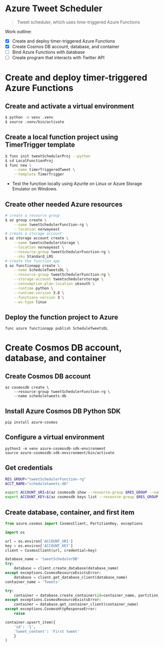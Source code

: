 # Azure Tweet Scheduler
> Tweet scheduler, which uses time-triggered Azure Functions

Work outline:
- [x] Create and deploy timer-triggered Azure Functions
- [X] Create Cosmos DB account, database, and container
- [ ] Bind Azure Functions with database
- [ ] Create program that interacts with Twitter API

# Create and deploy timer-triggered Azure Functions
## Create and activate a virtual environment
```bash
$ python -m venv .venv
$ source .venv/bin/activate
```

## Create a local function project using TimerTrigger template

```bash
$ func init tweetSchedulerProj --python
$ cd LocalFunctionProj
$ func new \
    --name timerTriggeredTweet \
    --template TimerTrigger
```

* Test the function locally using Azurite on Linux or Azure Storage Emulator on Windows.

## Create other needed Azure resources
```bash
# create a resource group
$ az group create \
    --name tweetSchedulerFunction-rg \
    --location norwayeast
# create a storage account
$ az storage account create \
    --name tweetschedulerstorage \
    --location norwayeast \
    --resource-group tweetSchedulerFunction-rg \
    --sku Standard_LRS
# create the function app
$ az functionapp create \
    --name ScheduleTweetsDL \
    --resource-group tweetSchedulerFunction-rg \
    --storage-account tweetschedulerstorage \
    --consumption-plan-location uksouth \
    --runtime python \
    --runtime-version 3.8 \
    --functions-version 3 \
    --os-type linux
```

## Deploy the function project to Azure
```
func azure functionapp publish ScheduleTweetsDL
```

# Create Cosmos DB account, database, and container

## Create Cosmos DB account 
```
az cosmosdb create \
    --resource-group tweetSchedulerFunction-rg \
    --name scheduletweets-db
```
## Install Azure Cosmos DB Python SDK
```
pip install azure-cosmos
```

## Configure a virtual environment
```
python3 -m venv azure-cosmosdb-sdk-environment
source azure-cosmosdb-sdk-environment/bin/activate
```

## Get credentials

```bash
RES_GROUP="tweetSchedulerFunction-rg"
ACCT_NAME="scheduletweets-db"

export ACCOUNT_URI=$(az cosmosdb show --resource-group $RES_GROUP --name $ACCT_NAME --query documentEndpoint --output tsv)
export ACCOUNT_KEY=$(az cosmosdb keys list --resource-group $RES_GROUP --name $ACCT_NAME --query primaryMasterKey --output tsv)
```

## Create database, container, and first item

```python
from azure.cosmos import CosmosClient, PartitionKey, exceptions

import os

url = os.environ['ACCOUNT_URI']
key = os.environ['ACCOUNT_KEY']
client = CosmosClient(url, credential=key)

database_name = 'tweetSchedulerDB'
try:
    database = client.create_database(database_name)
except exceptions.CosmosResourceExistsError:
    database = client.get_database_client(database_name)
container_name = 'Tweets'

try:
    container = database.create_container(id=container_name, partition_key=PartitionKey(path="/productName"))
except exceptions.CosmosResourceExistsError:
    container = database.get_container_client(container_name)
except exceptions.CosmosHttpResponseError:
    raise

container.upsert_item({
    'id': '1',
    'tweet_content': 'First tweet'
    }
)

```





